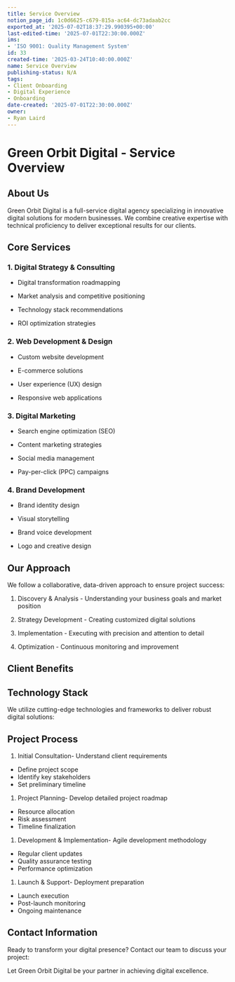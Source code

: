 ```yaml
---
title: Service Overview
notion_page_id: 1c0d6625-c679-815a-ac64-dc73adaab2cc
exported_at: '2025-07-02T18:37:29.990395+00:00'
last-edited-time: '2025-07-01T22:30:00.000Z'
ims:
- 'ISO 9001: Quality Management System'
id: 33
created-time: '2025-03-24T10:40:00.000Z'
name: Service Overview
publishing-status: N/A
tags:
- Client Onboarding
- Digital Experience
- Onboarding
date-created: '2025-07-01T22:30:00.000Z'
owner:
- Ryan Laird
---
```


# Green Orbit Digital - Service Overview

## About Us

Green Orbit Digital is a full-service digital agency specializing in innovative digital solutions for modern businesses. We combine creative expertise with technical proficiency to deliver exceptional results for our clients.

## Core Services

### 1. Digital Strategy & Consulting

- Digital transformation roadmapping

- Market analysis and competitive positioning

- Technology stack recommendations

- ROI optimization strategies

### 2. Web Development & Design

- Custom website development

- E-commerce solutions

- User experience (UX) design

- Responsive web applications

### 3. Digital Marketing

- Search engine optimization (SEO)

- Content marketing strategies

- Social media management

- Pay-per-click (PPC) campaigns

### 4. Brand Development

- Brand identity design

- Visual storytelling

- Brand voice development

- Logo and creative design

## Our Approach

We follow a collaborative, data-driven approach to ensure project success:

1. Discovery & Analysis - Understanding your business goals and market position

1. Strategy Development - Creating customized digital solutions

1. Implementation - Executing with precision and attention to detail

1. Optimization - Continuous monitoring and improvement

## Client Benefits

<!-- Unsupported block type: callout -->

<!-- Unsupported block type: callout -->

<!-- Unsupported block type: callout -->

## Technology Stack

We utilize cutting-edge technologies and frameworks to deliver robust digital solutions:

<!-- Unsupported block type: column_list -->

## Project Process

1. Initial Consultation- Understand client requirements
- Define project scope
- Identify key stakeholders
- Set preliminary timeline

1. Project Planning- Develop detailed project roadmap
- Resource allocation
- Risk assessment
- Timeline finalization

1. Development & Implementation- Agile development methodology
- Regular client updates
- Quality assurance testing
- Performance optimization

1. Launch & Support- Deployment preparation
- Launch execution
- Post-launch monitoring
- Ongoing maintenance

## Contact Information

Ready to transform your digital presence? Contact our team to discuss your project:

<!-- Unsupported block type: to_do -->

<!-- Unsupported block type: to_do -->

<!-- Unsupported block type: to_do -->

Let Green Orbit Digital be your partner in achieving digital excellence.